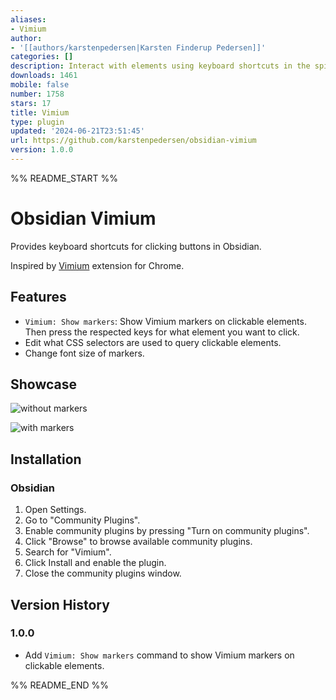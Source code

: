 ```yaml
---
aliases:
- Vimium
author:
- '[[authors/karstenpedersen|Karsten Finderup Pedersen]]'
categories: []
description: Interact with elements using keyboard shortcuts in the spirit of Vim
downloads: 1461
mobile: false
number: 1758
stars: 17
title: Vimium
type: plugin
updated: '2024-06-21T23:51:45'
url: https://github.com/karstenpedersen/obsidian-vimium
version: 1.0.0
---
```


%% README_START %%

# Obsidian Vimium

Provides keyboard shortcuts for clicking buttons in Obsidian.

Inspired by [Vimium](https://chromewebstore.google.com/detail/vimium/dbepggeogbaibhgnhhndojpepiihcmeb?hl=en) extension for Chrome.

## Features

- `Vimium: Show markers`: Show Vimium markers on clickable elements. Then press the respected keys for what element you want to click.
- Edit what CSS selectors are used to query clickable elements.
- Change font size of markers.

## Showcase

![without markers](https://raw.githubusercontent.com/karstenpedersen/obsidian-vimium/master/screenshots/screenshot-before.png)

![with markers](https://raw.githubusercontent.com/karstenpedersen/obsidian-vimium/master/screenshots/screenshot-after.png)

## Installation

### Obsidian

1.  Open Settings.
2.  Go to "Community Plugins".
3.  Enable community plugins by pressing "Turn on community plugins".
4.  Click "Browse" to browse available community plugins.
5.  Search for "Vimium".
6.  Click Install and enable the plugin.
7.  Close the community plugins window.

## Version History

### 1.0.0

- Add `Vimium: Show markers` command to show Vimium markers on clickable elements.


%% README_END %%